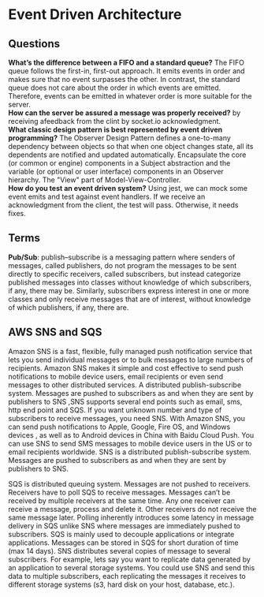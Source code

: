 #  Event Driven Architecture

## Questions
**What’s the difference between a FIFO and a standard queue?**
The FIFO queue follows the first-in, first-out approach. It emits events in order and makes sure that no event surpasses the other. In contrast, the standard queue does not care about the order in which events are emitted. Therefore, events can be emitted in whatever order is more suitable for the server.  
**How can the server be assured a message was properly received?**
by receiving afeedback from the clint by socket.io acknowledgment.  
**What classic design pattern is best represented by event driven programming?**
The Observer Design Pattern defines a one-to-many dependency between objects so that when one object changes state, all its dependents are notified and updated automatically. Encapsulate the core (or common or engine) components in a Subject abstraction and the variable (or optional or user interface) components in an Observer hierarchy. The "View" part of Model-View-Controller.  
**How do you test an event driven system?**
Using jest, we can mock some event emits and test against event handlers. If we receive an acknowledgment from the client, the test will pass. Otherwise, it needs fixes.  

## Terms

**Pub/Sub**:  publish–subscribe is a messaging pattern where senders of messages, called publishers, do not program the messages to be sent directly to specific receivers, called subscribers, but instead categorize published messages into classes without knowledge of which subscribers, if any, there may be. Similarly, subscribers express interest in one or more classes and only receive messages that are of interest, without knowledge of which publishers, if any, there are.  

## AWS SNS and SQS
Amazon SNS is a fast, flexible, fully managed push notification service that lets you send individual messages or to bulk messages to large numbers of recipients. Amazon SNS makes it simple and cost effective to send push notifications to mobile device users, email recipients or even send messages to other distributed services.
A distributed publish-subscribe system. Messages are pushed to subscribers as and when they are sent by publishers to SNS ,SNS supports several end points such as email, sms, http end point and SQS. If you want unknown number and type of subscribers to receive messages, you need SNS.
With Amazon SNS, you can send push notifications to Apple, Google, Fire OS, and Windows devices , as well as to Android devices in China with Baidu Cloud Push. You can use SNS to send SMS messages to mobile device users in the US or to email recipients worldwide.
SNS is a distributed publish-subscribe system. Messages are pushed to subscribers as and when they are sent by publishers to SNS.  

SQS is distributed queuing system. Messages are not pushed to receivers. Receivers have to poll SQS to receive messages. Messages can’t be received by multiple receivers at the same time. Any one receiver can receive a message, process and delete it. Other receivers do not receive the same message later.
Polling inherently introduces some latency in message delivery in SQS unlike SNS where messages are immediately pushed to subscribers.
SQS is mainly used to decouple applications or integrate applications. Messages can be stored in SQS for short duration of time (max 14 days). SNS distributes several copies of message to several subscribers. For example, lets say you want to replicate data generated by an application to several storage systems. You could use SNS and send this data to multiple subscribers, each replicating the messages it receives to different storage systems (s3, hard disk on your host, database, etc.).
